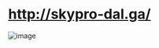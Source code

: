 # http://skypro-dal.ga/
![image](https://user-images.githubusercontent.com/25077706/162964259-06c327b0-935c-4cc4-82fe-fa0ef11185fc.png)
